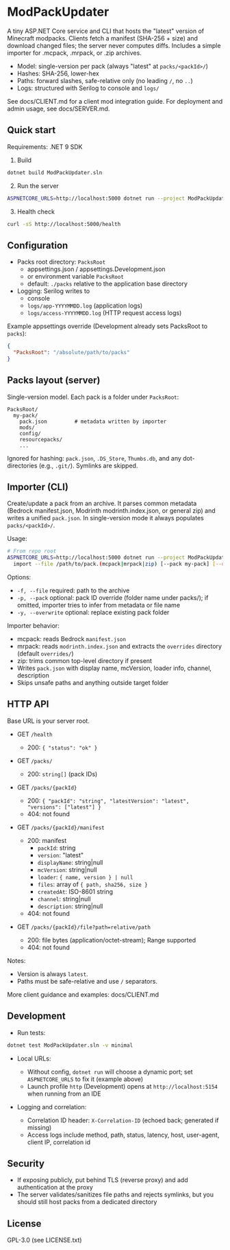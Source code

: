 # ModPackUpdater 

A tiny ASP.NET Core service and CLI that hosts the "latest" version of Minecraft modpacks. Clients fetch a manifest (SHA-256 + size) and download changed files; the server never computes diffs. Includes a simple importer for .mcpack, .mrpack, or .zip archives.

- Model: single-version per pack (always "latest" at `packs/<packId>/`)
- Hashes: SHA-256, lower-hex
- Paths: forward slashes, safe-relative only (no leading `/`, no `..`)
- Logs: structured with Serilog to console and `logs/`

See docs/CLIENT.md for a client mod integration guide. For deployment and admin usage, see docs/SERVER.md.

## Quick start

Requirements: .NET 9 SDK

1) Build

```bash
dotnet build ModPackUpdater.sln
```

2) Run the server

```bash
ASPNETCORE_URLS=http://localhost:5000 dotnet run --project ModPackUpdater
```

3) Health check

```bash
curl -sS http://localhost:5000/health
```

## Configuration

- Packs root directory: `PacksRoot`
  - appsettings.json / appsettings.Development.json
  - or environment variable `PacksRoot`
  - default: `./packs` relative to the application base directory
- Logging: Serilog writes to
  - console
  - `logs/app-YYYYMMDD.log` (application logs)
  - `logs/access-YYYYMMDD.log` (HTTP request access logs)

Example appsettings override (Development already sets PacksRoot to `packs`):

```json
{
  "PacksRoot": "/absolute/path/to/packs"
}
```

## Packs layout (server)

Single-version model. Each pack is a folder under `PacksRoot`:

```
PacksRoot/
  my-pack/
    pack.json         # metadata written by importer
    mods/
    config/
    resourcepacks/
    ...
```

Ignored for hashing: `pack.json`, `.DS_Store`, `Thumbs.db`, and any dot-directories (e.g., `.git/`). Symlinks are skipped.

## Importer (CLI)

Create/update a pack from an archive. It parses common metadata (Bedrock manifest.json, Modrinth modrinth.index.json, or general zip) and writes a unified `pack.json`. In single-version mode it always populates `packs/<packId>/`.

Usage:

```bash
# From repo root
ASPNETCORE_URLS=http://localhost:5000 dotnet run --project ModPackUpdater -- \
  import --file /path/to/pack.(mcpack|mrpack|zip) [--pack my-pack] [--overwrite]
```

Options:
- `-f, --file` required: path to the archive
- `-p, --pack` optional: pack ID override (folder name under packs/); if omitted, importer tries to infer from metadata or file name
- `-y, --overwrite` optional: replace existing pack folder

Importer behavior:
- mcpack: reads Bedrock `manifest.json`
- mrpack: reads `modrinth.index.json` and extracts the `overrides` directory (default `overrides/`)
- zip: trims common top-level directory if present
- Writes `pack.json` with display name, mcVersion, loader info, channel, description
- Skips unsafe paths and anything outside target folder

## HTTP API

Base URL is your server root.

- GET `/health`
  - 200: `{ "status": "ok" }`

- GET `/packs/`
  - 200: `string[]` (pack IDs)

- GET `/packs/{packId}`
  - 200: `{ "packId": "string", "latestVersion": "latest", "versions": ["latest"] }`
  - 404: not found

- GET `/packs/{packId}/manifest`
  - 200: manifest
    - `packId`: string
    - `version`: "latest"
    - `displayName`: string|null
    - `mcVersion`: string|null
    - `loader`: `{ name, version } | null`
    - `files`: array of `{ path, sha256, size }`
    - `createdAt`: ISO-8601 string
    - `channel`: string|null
    - `description`: string|null
  - 404: not found

- GET `/packs/{packId}/file?path=relative/path`
  - 200: file bytes (application/octet-stream); Range supported
  - 404: not found

Notes:
- Version is always `latest`.
- Paths must be safe-relative and use `/` separators.

More client guidance and examples: docs/CLIENT.md

## Development

- Run tests:

```bash
dotnet test ModPackUpdater.sln -v minimal
```

- Local URLs:
  - Without config, `dotnet run` will choose a dynamic port; set `ASPNETCORE_URLS` to fix it (example above)
  - Launch profile `http` (Development) opens at `http://localhost:5154` when running from an IDE

- Logging and correlation:
  - Correlation ID header: `X-Correlation-ID` (echoed back; generated if missing)
  - Access logs include method, path, status, latency, host, user-agent, client IP, correlation id

## Security

- If exposing publicly, put behind TLS (reverse proxy) and add authentication at the proxy
- The server validates/sanitizes file paths and rejects symlinks, but you should still host packs from a dedicated directory

## License

GPL-3.0 (see LICENSE.txt)
